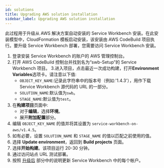 ```yaml
---
id: solutions
title: Upgrading AWS solution installation
sidebar_label: Upgrading AWS solution installation
---
```


此过程用于升级从 AWS 解决方案自动安装的 Service Workbench 安装。在此安装模型中，CloudFormation 模板启动安装，该安装由 AWS CodeBuild 项目执行。要升级 Service Workbench 部署，您需要访问 Service Workbench 安装。

1. 登录安装 Service Workbench 的账户的 AWS 管理控制台。
2. 打开 AWS CodeBuild 控制台并找到名为“swb-Setup”的 Service Workbench 项目。
3.进入项目，点击最近一次成功构建，打开**Environment Variables**选项卡。请注意以下值:
     - `OBJECT_KEY_NAME`:记录此字符串中的版本号（例如:'1.4.3'），用作下载 Service Workbench 源代码的 URL 的一部分。
     - `SOLUTION_NAME`:默认值为`swb`。
     - `STAGE_NAME`:默认值为`test`。
4. 在**构建项目**页面中:
     - 对于**编辑**，选择**环境**。
     - 展开**附加配置**部分。
5. 编辑 `OBJECT_KEY_NAME` 的值并将其设置为 `service-workbench-on-aws/v1.4.5`。
6. 如有必要，设置 `SOLUTION_NAME` 和 `STAGE_NAME` 的值以匹配之前使用的值。
7. 选择 **Update environment**，返回到 **Build projects** 页面。
8. 选择**开始构建**。该项目运行 20-30 分钟。
9. 通过访问站点 URL 测试部署。
10. 按照 [升级后](/installation_guide/postupgrade) 部分中的说明更新 Service Workbench 中的每个帐户。
